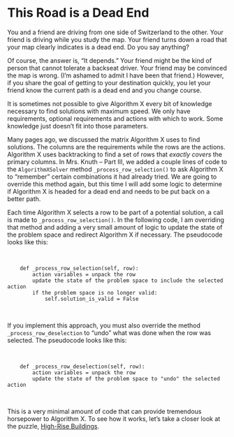 # This Road is a Dead End

You and a friend are driving from one side of Switzerland to the other. Your friend is driving while you study the map. Your friend turns down a road that your map clearly indicates is a dead end. Do you say anything?

Of course, the answer is, “It depends.” Your friend might be the kind of person that cannot tolerate a backseat driver. Your friend may be convinced the map is wrong. (I’m ashamed to admit I have been that friend.) However, if you share the goal of getting to your destination quickly, you let your friend know the current path is a dead end and you change course.

It is sometimes not possible to give Algorithm X every bit of knowledge necessary to find solutions with maximum speed. We only have requirements, optional requirements and actions with which to work. Some knowledge just doesn’t fit into those parameters.

Many pages ago, we discussed the matrix Algorithm X uses to find solutions. The columns are the requirements while the rows are the actions. Algorithm X uses backtracking to find a set of rows that _exactly covers_ the primary columns. In Mrs. Knuth – Part III, we added a couple lines of code to the `AlgorithmXSolver` method `_process_row_selection()` to ask Algorithm X to “remember” certain combinations it had already tried. We are going to override this method again, but this time I will add some logic to determine if Algorithm X is headed for a dead end and needs to be put back on a better path.

Each time Algorithm X selects a row to be part of a potential solution, a call is made to `_process_row_selection()`. In the following code, I am overriding that method and adding a very small amount of logic to update the state of the problem space and redirect Algorithm X if necessary. The pseudocode looks like this:

<BR>

```text
    def _process_row_selection(self, row):
        action variables = unpack the row
        update the state of the problem space to include the selected action
        if the problem space is no longer valid:
            self.solution_is_valid = False
```

<BR>

If you implement this approach, you must also override the method `_process_row_deselection` to “undo” what was done when the row was selected. The pseudocode looks like this:

<BR>

```text
    def _process_row_deselection(self, row):
        action variables = unpack the row
        update the state of the problem space to "undo" the selected action
```

<BR>

This is a very minimal amount of code that can provide tremendous horsepower to Algorithm X. To see how it works, let’s take a closer look at the puzzle, [High-Rise Buildings]( https://www.codingame.com/training/expert/high-rise-buildings).
